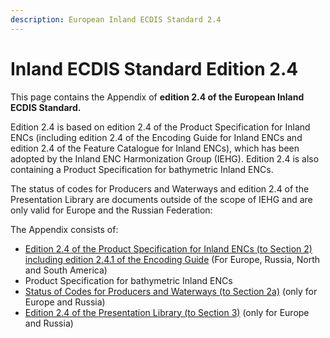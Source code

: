 ```yaml
---
description: European Inland ECDIS Standard 2.4
---
```


# Inland ECDIS Standard Edition 2.4

This page contains the Appendix of **edition 2.4 of the European Inland ECDIS Standard.** 

Edition 2.4 is based on edition 2.4 of the Product Specification for Inland ENCs \(including edition 2.4 of the Encoding Guide for Inland ENCs and edition 2.4 of the Feature Catalogue for Inland ENCs\), which has been adopted by the Inland ENC Harmonization Group \(IEHG\). Edition 2.4 is also containing a Product Specification for bathymetric Inland ENCs.

The status of codes for Producers and Waterways and edition 2.4 of the Presentation Library are documents outside of the scope of IEHG and are only valid for Europe and the Russian Federation:

The Appendix consists of:

* [Edition 2.4 of the Product Specification for Inland ENCs \(to Section 2\) including edition 2.4.1 of the Encoding Guide](ienc-product-specification-2.4/) \(For Europe, Russia, North and South America\)
* Product Specification for bathymetric Inland ENCs
* [Status of Codes for Producers and Waterways \(to Section 2a\)](https://ienc.gitbook.io/ienc-main/status-of-codes-for-producers-and-waterways) \(only for Europe and Russia\)
* [Edition 2.4 of the Presentation Library \(to Section 3\)](status-of-the-ienc-presentation-library-2.4/) \(only for Europe and Russia\)



